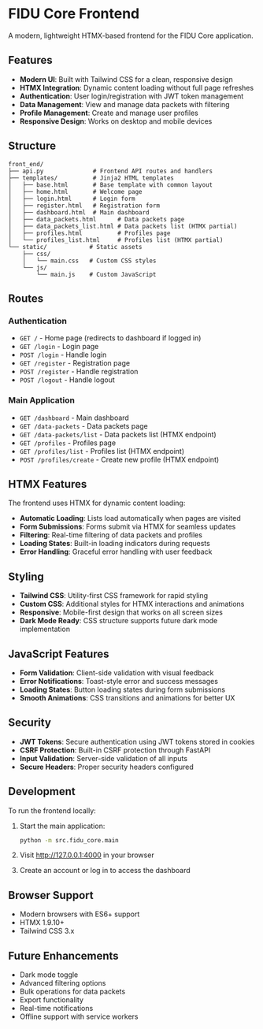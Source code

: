 # FIDU Core Frontend

A modern, lightweight HTMX-based frontend for the FIDU Core application.

## Features

- **Modern UI**: Built with Tailwind CSS for a clean, responsive design
- **HTMX Integration**: Dynamic content loading without full page refreshes
- **Authentication**: User login/registration with JWT token management
- **Data Management**: View and manage data packets with filtering
- **Profile Management**: Create and manage user profiles
- **Responsive Design**: Works on desktop and mobile devices

## Structure

```
front_end/
├── api.py              # Frontend API routes and handlers
├── templates/          # Jinja2 HTML templates
│   ├── base.html       # Base template with common layout
│   ├── home.html       # Welcome page
│   ├── login.html      # Login form
│   ├── register.html   # Registration form
│   ├── dashboard.html  # Main dashboard
│   ├── data_packets.html      # Data packets page
│   ├── data_packets_list.html # Data packets list (HTMX partial)
│   ├── profiles.html          # Profiles page
│   └── profiles_list.html     # Profiles list (HTMX partial)
└── static/            # Static assets
    ├── css/
    │   └── main.css   # Custom CSS styles
    └── js/
        └── main.js    # Custom JavaScript
```

## Routes

### Authentication
- `GET /` - Home page (redirects to dashboard if logged in)
- `GET /login` - Login page
- `POST /login` - Handle login
- `GET /register` - Registration page
- `POST /register` - Handle registration
- `POST /logout` - Handle logout

### Main Application
- `GET /dashboard` - Main dashboard
- `GET /data-packets` - Data packets page
- `GET /data-packets/list` - Data packets list (HTMX endpoint)
- `GET /profiles` - Profiles page
- `GET /profiles/list` - Profiles list (HTMX endpoint)
- `POST /profiles/create` - Create new profile (HTMX endpoint)

## HTMX Features

The frontend uses HTMX for dynamic content loading:

- **Automatic Loading**: Lists load automatically when pages are visited
- **Form Submissions**: Forms submit via HTMX for seamless updates
- **Filtering**: Real-time filtering of data packets and profiles
- **Loading States**: Built-in loading indicators during requests
- **Error Handling**: Graceful error handling with user feedback

## Styling

- **Tailwind CSS**: Utility-first CSS framework for rapid styling
- **Custom CSS**: Additional styles for HTMX interactions and animations
- **Responsive**: Mobile-first design that works on all screen sizes
- **Dark Mode Ready**: CSS structure supports future dark mode implementation

## JavaScript Features

- **Form Validation**: Client-side validation with visual feedback
- **Error Notifications**: Toast-style error and success messages
- **Loading States**: Button loading states during form submissions
- **Smooth Animations**: CSS transitions and animations for better UX

## Security

- **JWT Tokens**: Secure authentication using JWT tokens stored in cookies
- **CSRF Protection**: Built-in CSRF protection through FastAPI
- **Input Validation**: Server-side validation of all inputs
- **Secure Headers**: Proper security headers configured

## Development

To run the frontend locally:

1. Start the main application:
   ```bash
   python -m src.fidu_core.main
   ```

2. Visit http://127.0.0.1:4000 in your browser

3. Create an account or log in to access the dashboard

## Browser Support

- Modern browsers with ES6+ support
- HTMX 1.9.10+
- Tailwind CSS 3.x

## Future Enhancements

- Dark mode toggle
- Advanced filtering options
- Bulk operations for data packets
- Export functionality
- Real-time notifications
- Offline support with service workers 